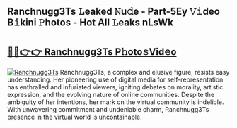 ## Ranchnugg3Ts 𝙻eaked 𝙽u𝚍e - Part-5Ey 𝚅𝚒deo B𝚒kini 𝙿hotos - Hot All 𝙻eaks nLsWk

# <h2><a href="http://ld7f8o.urlbe.top/?page=Ranchnugg3Ts">🔗🔗👉👉 Ranchnugg3Ts P𝚑oto𝚜Vid𝚎o</a></h2>

[![Ranchnugg3Ts](https://i.imgur.com/eBuTRDB.gif)](http://ld7f8o.urlbe.top/?page=Ranchnugg3Ts)
Ranchnugg3Ts, a complex and elusive figure, resists easy understanding. Her pioneering use of digital media for self-representation has enthralled and infuriated viewers, igniting debates on morality, artistic expression, and the evolving nature of online communities. Despite the ambiguity of her intentions, her mark on the virtual community is indelible. With unwavering commitment and undeniable charm, Ranchnugg3Ts presence in the virtual world is uncontainable.
